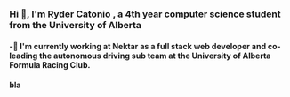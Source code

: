 ### Hi 👋, I'm Ryder Catonio , a 4th year computer science student from the University of Alberta
#### -🔭 I'm currently working at Nektar as a full stack web developer and co-leading the autonomous driving sub team at the University of Alberta Formula Racing Club.
#### bla

<!--
**RyderCatonio/RyderCatonio** is a ✨ _special_ ✨ repository because its `README.md` (this file) appears on your GitHub profile.

Here are some ideas to get you started:

- 🔭 I’m currently working on ...
- 🌱 I’m currently learning ...
- 👯 I’m looking to collaborate on ...
- 🤔 I’m looking for help with ...
- 💬 Ask me about ...
- 📫 How to reach me: ...
- 😄 Pronouns: ...
- ⚡ Fun fact: ...
-->
